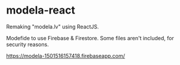 # modela-react
Remaking "modela.lv" using ReactJS.

Modefide to use Firebase & Firestore.
Some files aren't included, for security reasons. 

https://modela-1501516157418.firebaseapp.com/